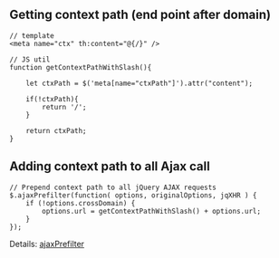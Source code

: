 ## Getting context path (end point after domain)
```
// template
<meta name="ctx" th:content="@{/}" />

// JS util
function getContextPathWithSlash(){
	
	let ctxPath = $('meta[name="ctxPath"]').attr("content");
	
	if(!ctxPath){
	    return '/';
	}
	
	return ctxPath;
}
```
## Adding context path to all Ajax call
```
// Prepend context path to all jQuery AJAX requests
$.ajaxPrefilter(function( options, originalOptions, jqXHR ) {
    if (!options.crossDomain) {
        options.url = getContextPathWithSlash() + options.url;
    }
});
```
Details: [ajaxPrefilter](http://api.jquery.com/jQuery.ajaxPrefilter/)
